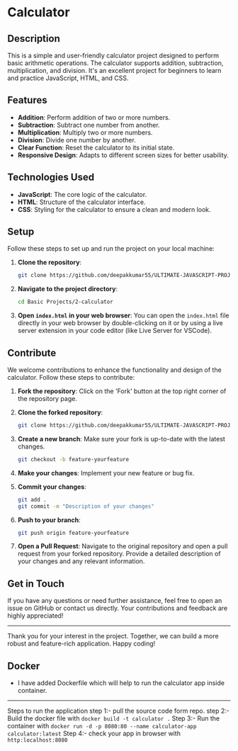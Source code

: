 # Calculator

## Description

This is a simple and user-friendly calculator project designed to perform basic arithmetic operations. The calculator supports addition, subtraction, multiplication, and division. It's an excellent project for beginners to learn and practice JavaScript, HTML, and CSS.

## Features

- **Addition**: Perform addition of two or more numbers.
- **Subtraction**: Subtract one number from another.
- **Multiplication**: Multiply two or more numbers.
- **Division**: Divide one number by another.
- **Clear Function**: Reset the calculator to its initial state.
- **Responsive Design**: Adapts to different screen sizes for better usability.

## Technologies Used

- **JavaScript**: The core logic of the calculator.
- **HTML**: Structure of the calculator interface.
- **CSS**: Styling for the calculator to ensure a clean and modern look.

## Setup

Follow these steps to set up and run the project on your local machine:

1. **Clone the repository**:
   ```bash
   git clone https://github.com/deepakkumar55/ULTIMATE-JAVASCRIPT-PROJECT.git
   ```
   
2. **Navigate to the project directory**:
   ```bash
   cd Basic Projects/2-calculator
   ```

3. **Open `index.html` in your web browser**:
   You can open the `index.html` file directly in your web browser by double-clicking on it or by using a live server extension in your code editor (like Live Server for VSCode).

## Contribute

We welcome contributions to enhance the functionality and design of the calculator. Follow these steps to contribute:

1. **Fork the repository**: Click on the 'Fork' button at the top right corner of the repository page.

2. **Clone the forked repository**:
   ```bash
   git clone https://github.com/deepakkumar55/ULTIMATE-JAVASCRIPT-PROJECT.git
   ```

3. **Create a new branch**: Make sure your fork is up-to-date with the latest changes.
   ```bash
   git checkout -b feature-yourfeature
   ```

4. **Make your changes**: Implement your new feature or bug fix.

5. **Commit your changes**:
   ```bash
   git add .
   git commit -m "Description of your changes"
   ```

6. **Push to your branch**:
   ```bash
   git push origin feature-yourfeature
   ```

7. **Open a Pull Request**: Navigate to the original repository and open a pull request from your forked repository. Provide a detailed description of your changes and any relevant information.

## Get in Touch

If you have any questions or need further assistance, feel free to open an issue on GitHub or contact us directly. Your contributions and feedback are highly appreciated!

---

Thank you for your interest in the project. Together, we can build a more robust and feature-rich application. Happy coding!



## Docker 

- I have added Dockerfile which will help to run the calculator app inside container.

---
Steps to run the application
step 1:- pull the source code form repo.
step 2:- Build the docker file with `docker build -t calculator .`
Step 3:- Run the container with `docker run -d -p 8080:80 --name calculator-app calculator:latest`
Step 4:- check your app in browser with `http:localhost:8080`
